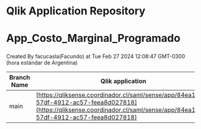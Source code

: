 # Qlik Application Repository 
# App_Costo_Marginal_Programado
### 
Created By facucasla(Facundo) at Tue Feb 27 2024 12:08:47 GMT-0300 (hora estándar de Argentina)

Branch Name|Qlik application
---|---
main|[https://qliksense.coordinador.cl/saml/sense/app/84ea1d30-57df-4912-ac57-feea8d027818](https://qliksense.coordinador.cl/saml/sense/app/84ea1d30-57df-4912-ac57-feea8d027818)